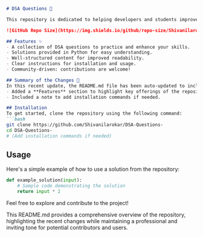 ```markdown
# DSA Questions 🚀

This repository is dedicated to helping developers and students improve their skills in Data Structures and Algorithms (DSA) through a collection of curated questions and solutions.

![GitHub Repo Size](https://img.shields.io/github/repo-size/Shivanilarokar/DSA-Questions-) ![Contributors](https://img.shields.io/github/contributors/Shivanilarokar/DSA-Questions-) ![Issues](https://img.shields.io/github/issues/Shivanilarokar/DSA-Questions-)

## Features ✨
- A collection of DSA questions to practice and enhance your skills.
- Solutions provided in Python for easy understanding.
- Well-structured content for improved readability.
- Clear instructions for installation and usage.
- Community-driven: contributions are welcome!

## Summary of the Changes 📝
In this recent update, the README.md file has been auto-updated to include:
- Added a **Features** section to highlight key offerings of the repository.
- Included a note to add installation commands if needed.

## Installation
To get started, clone the repository using the following command:
```bash
git clone https://github.com/Shivanilarokar/DSA-Questions-
cd DSA-Questions-
# (Add installation commands if needed)
```

## Usage
Here's a simple example of how to use a solution from the repository:

```python
def example_solution(input):
    # Sample code demonstrating the solution
    return input * 2
```

Feel free to explore and contribute to the project! 

This README.md provides a comprehensive overview of the repository, highlighting the recent changes while maintaining a professional and inviting tone for potential contributors and users.
```